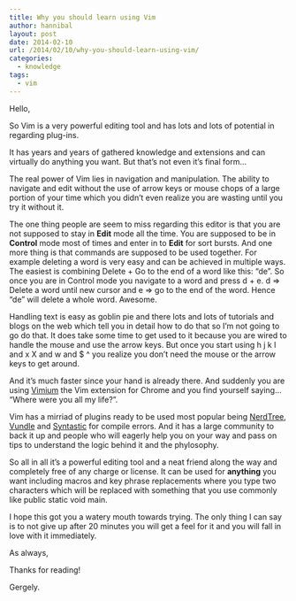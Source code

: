 ```yaml
---
title: Why you should learn using Vim
author: hannibal
layout: post
date: 2014-02-10
url: /2014/02/10/why-you-should-learn-using-vim/
categories:
  - knowledge
tags:
  - vim
---
```

Hello,

So Vim is a very powerful editing tool and has lots and lots of potential in regarding plug-ins.

It has years and years of gathered knowledge and extensions and can virtually do anything you want. But that&#8217;s not even it&#8217;s final form&#8230; 

The real power of Vim lies in navigation and manipulation. The ability to navigate and edit without the use of arrow keys or mouse chops of a large portion of your time which you didn&#8217;t even realize you are wasting until you try it without it.

The one thing people are seem to miss regarding this editor is that you are not supposed to stay in **Edit** mode all the time. You are supposed to be in **Control** mode most of times and enter in to **Edit** for sort bursts. And one more thing is that commands are supposed to be used together. For example deleting a word is very easy and can be achieved in multiple ways. The easiest is combining Delete + Go to the end of a word like this: &#8220;de&#8221;. So once you are in Control mode you navigate to a word and press d + e. d => Delete a word until new cursor and e => go to the end of the word. Hence &#8220;de&#8221; will delete a whole word. Awesome. 

Handling text is easy as goblin pie and there lots and lots of tutorials and blogs on the web which tell you in detail how to do that so I&#8217;m not going to go do that. It does take some time to get used to it because you are wired to handle the mouse and use the arrow keys. But once you start using h j k l and x X and w and $ ^ you realize you don&#8217;t need the mouse or the arrow keys to get around. 

And it&#8217;s much faster since your hand is already there. And suddenly you are using <a href="https://chrome.google.com/webstore/detail/vimium/dbepggeogbaibhgnhhndojpepiihcmeb?hl=en" title="Vimium" target="_blank">Vimium</a> the Vim extension for Chrome and you find yourself saying&#8230; &#8220;Where were you all my life?&#8221;.

Vim has a mirriad of plugins ready to be used most popular being <a href="https://github.com/scrooloose/nerdtree" title="Nerdtree" target="_blank">NerdTree</a>, <a href="https://github.com/gmarik/Vundle.vim" title="Vundle" target="_blank">Vundle</a> and <a href="https://github.com/scrooloose/syntastic" title="Syntastic" target="_blank">Syntastic</a> for compile errors. And it has a large community to back it up and people who will eagerly help you on your way and pass on tips to understand the logic behind it and the phylosophy. 

So all in all it&#8217;s a powerful editing tool and a neat friend along the way and completely free of any charge or license. It can be used for **anything** you want including macros and key phrase replacements where you type two characters which will be replaced with something that you use commonly like public static void main.

I hope this got you a watery mouth towards trying. The only thing I can say is to not give up after 20 minutes you will get a feel for it and you will fall in love with it immediately.

As always,
  
Thanks for reading!
  
Gergely.